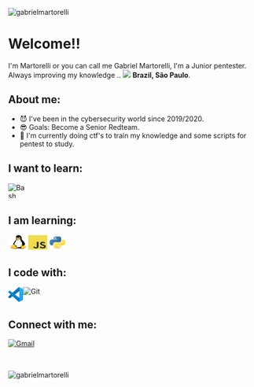 <p align="left"> <img src="https://komarev.com/ghpvc/?username=gabrielmartorelli&label=Profile%20views&color=b40e1e&style=flat" alt="gabrielmartorelli" /> </p>

<h1> Welcome!! </h1>

<p> I'm Martorelli or you can call me Gabriel Martorelli, I'm a Junior pentester. Always improving my knowledge .. <img src="https://acegif.com/wp-content/gif/brazilian-flag-14.gif" width="13" /> <b>Brazil, São Paulo</b>.
<p>

## About me:

- 😈 I've been in the cybersecurity world since 2019/2020.
- 😎 Goals: Become a Senior Redteam.
- 🤬 I'm currently doing ctf's to train my knowledge and some scripts for pentest to study.

## I want to learn:

<img align="left" title="Bash" alt="Bash" height="30" width="40" src="https://www.vectorlogo.zone/logos/gnu_bash/gnu_bash-icon.svg" /> 
  
<br />
<br />

## I am learning:

<img align="left" title="Linux" alt="Linux" height="30" width="40" src="https://raw.githubusercontent.com/devicons/devicon/master/icons/linux/linux-original.svg" />

<img align="left" title="JavaScript" alt="JavaScript" height="30" width="40" src="https://raw.githubusercontent.com/devicons/devicon/master/icons/javascript/javascript-original.svg" />
 
<img align="left" title="Python" alt="Python" height="30" width="40" src="https://raw.githubusercontent.com/devicons/devicon/master/icons/python/python-original.svg" />
  
<br />
<br />

## I code with:

<img align="left" title="Visual Studio Code" alt="Visual Studio Code" height="30" width="30" src="https://raw.githubusercontent.com/github/explore/80688e429a7d4ef2fca1e82350fe8e3517d3494d/topics/visual-studio-code/visual-studio-code.png" />

<img align="left" title="Git" alt="Git" height="30" width="40" src="https://www.vectorlogo.zone/logos/git-scm/git-scm-icon.svg" />

<br />
<br />

## Connect with me:

<p align="left">
<a href="mailto:martorelli_biel@outlook.com" target="_blank"><img alt="Gmail" src="https://img.shields.io/badge/Email-%230077B5.svg?&style=for-the-badge&logo=microsoft-outlook&logoColor=white" /></a>
</p>

<br />

<p><img align="center" src="https://github-readme-stats.vercel.app/api/top-langs?username=gabrielmartorelli&show_icons=true&theme=dark&locale=en&layout=compact" alt="gabrielmartorelli" /></p>
